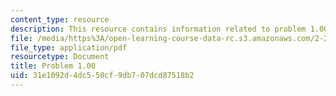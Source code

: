 ```yaml
---
content_type: resource
description: This resource contains information related to problem 1.00.
file: /media/https%3A/open-learning-course-data-rc.s3.amazonaws.com/2-25-advanced-fluid-mechanics-fall-2013/31e1092d4dc550cf9db707dcd87518b2_MIT2_25F13_Problem_1.00.pdf
file_type: application/pdf
resourcetype: Document
title: Problem 1.00
uid: 31e1092d-4dc5-50cf-9db7-07dcd87518b2
---
```

